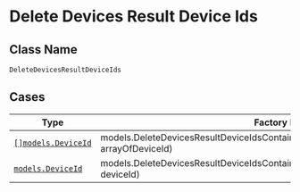 
# Delete Devices Result Device Ids

## Class Name

`DeleteDevicesResultDeviceIds`

## Cases

| Type | Factory Method |
|  --- | --- |
| [`[]models.DeviceId`](../../../doc/models/device-id.md) | models.DeleteDevicesResultDeviceIdsContainer.FromArrayOfDeviceId([]models.DeviceId arrayOfDeviceId) |
| [`models.DeviceId`](../../../doc/models/device-id.md) | models.DeleteDevicesResultDeviceIdsContainer.FromDeviceId(models.DeviceId deviceId) |

